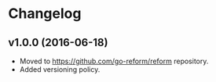 # Changelog

## v1.0.0 (2016-06-18)

* Moved to https://github.com/go-reform/reform repository.
* Added versioning policy.
